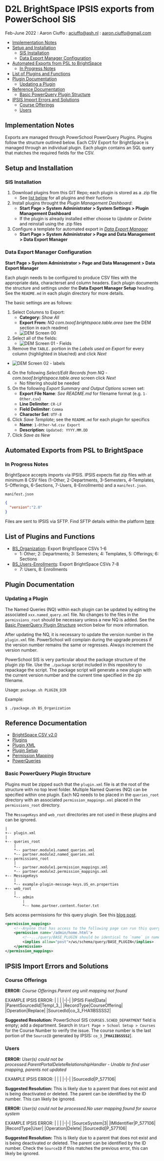 <!-- omit in toc -->
# D2L BrightSpace IPSIS exports from PowerSchool SIS

Feb-June 2022 : Aaron Ciuffo : aciuffo@ash.nl : aaron.ciuffo@gmail.com
- [Implementation Notes](#implementation-notes)
- [Setup and Installation](#setup-and-installation)
  - [SIS Installation](#sis-installation)
  - [Data Export Manager Configuration](#data-export-manager-configuration)
- [Automated Exports from PSL to BrightSpace](#automated-exports-from-psl-to-brightspace)
  - [In Progress Notes](#in-progress-notes)
- [List of Plugins and Functions](#list-of-plugins-and-functions)
- [Plugin Documentation](#plugin-documentation)
  - [Updating a Plugin](#updating-a-plugin)
- [Reference Documentation](#reference-documentation)
  - [Basic PowerQuery Plugin Structure](#basic-powerquery-plugin-structure)
- [IPSIS Import Errors and Solutions](#ipsis-import-errors-and-solutions)
  - [Course Offerings](#course-offerings)
  - [Users](#users)



## Implementation Notes

Exports are managed through PowerSchool PowerQuery Plugins. Plugins follow the structure outlined below. Each CSV Export for BrightSpace is managed through an individual plugin. Each plugin contains an SQL query that matches the required fields for the CSV.

## Setup and Installation

### SIS Installation

1. Download plugins from this GIT Repo; each plugin is stored as a .zip file
   - See [list below](#list-of-plugins-and-functions) for all plugins and their fuctions
2. Install plugins throught the _Plugin Management Dashboard_: 
   - **Start Page > System Administrator > System Settings > Plugin Management Dashboard**
   - If the plugin is already installed either choose to _Update_ or _Delete_ and reinstall using the .zip files
3. Configure a template for automated export in [_Data Export Manager_](#data-export-manager-configuration)
   - **Start Page > System Administrator > Page and Data Management > Data Export Manager**

### Data Export Manager Configuration

**Start Page > System Administrator > Page and Data Management > Data Export Manager**

Each plugin needs to be configured to produce CSV files with the appropriate data, characterset and column headers. Each plugin documents the structure and settings under the **Data Export Manager Setup** heading. See the `README.md` in each plugin directory for more details.

The basic settings are as follows:

1. Select Columns to Export:
   - **Category:** _Show All_
   - **Export From:** _NQ com.txoof.brightspace.table.area_ (see the DEM section in each readme)
   - ![DEM Screen 00](./documentation/DEM_00.png)
2. Select all of the fields:
   - ![DEM Screen 01 - Fields](./documentation/DEM_01.png)
3.  Remove the `TABLE.` portion in the _Labels used on Export_ for every column (highlighted in blue/red) and click _Next_
   - ![DEM Screen 02 - labels](./documentation/DEM_02.png)
4. On the following _Select/Edit Records from NQ - com.txoof.brightspace.table.area_ screen click _Next_
    - No filtering should be needed
5. On the following _Export Summary and Output Options_ screen set:
   - **Export File Name**: _See README.md_ for filename format (e.g. `1-Other.csv`)
   - **Line Delimiter**: `CR-LF`
   - **Field Delimiter**: `Comma`
   - **Character Set**: `UTF-8`
6. Click _Save Template_; see the `README.md` for each plugin for specifics
   - **Name**: `1-Other-%d.csv Export`
   - **Description**: `Updated: YYYY.MM.DD`
7. Click _Save as New_

## Automated Exports from PSL to BrightSpace

### In Progress Notes

BrightSpace accepts imports via IPSIS. IPSIS expects flat zip files with at minimum 8 CSV files (1-Other, 2-Departments, 3-Semesters, 4-Templates, 5-Offerings, 6-Sections, 7-Users, 8-Enrollments) and a `manifest.json`. 

`manifest.json`

```JSON
{
  "version":"2.0"
}
```

Files are sent to IPSIS via SFTP. Find SFTP details within the platform [here](https://lms.ash.nl/d2l/im/ipsis/admin/console/integration/3/dashboard)


## List of Plugins and Functions

- [BS_Organization](./BS_Organization/README_Organization.md): Export BrightSpace CSVs 1-6
  - 1: Other; 2: Departments; 3: Semesters; 4: Templates, 5: Offerings; 6: Sections
- [BS_Users-Enrollments](./BS_Users_Enrollments/README_Users_Enrollments.md): Export BrightSpace CSVs 7-8
  - 7: Users, 8: Enrollments

## Plugin Documentation

### Updating a Plugin

The Named Queries (NQ) within each plugin can be updated by editing the associated `xxx.named_query.xml` file. No changes to the files in the `permissions_root` should be necessary unless a new NQ is added. See the [Basic PowerQuery Plugin Structure](#basic-powerquery-plugin-structure) section below for more information.

After updating the NQ, it is necessary to update the version number in the `plugin.xml` file. PowerSchool will complain during the upgrade process if the version number remains the same or regresses. Always increment the version number.

PowerSchool SIS is very particular about the package structure of the plugin zip file. Use the `./package` script included in this repository to repackage the script. The package script will generate a new plugin with the current version number and the current time specified in the zip filename. 

Usage: `package.sh PLUGIN_DIR`

Example:
```SHELL
$ ./package.sh BS_Organization
```

## Reference Documentation

- [BrightSpace CSV v2.0](https://community.brightspace.com/s/article/D2L-Standard-CSV-Version-2-0-Administrator-Guide)
- [Plugins](https://support.powerschool.com/developer/#/page/plugins)
- [Plugin XML](https://support.powerschool.com/developer/#/page/plugin-xml)
- [Plugin Setup](https://support.powerschool.com/developer/#/page/plugin-zip)
- [Permission Mapping](https://support.powerschool.com/developer/#/page/permission-mapping)
- [PowerQueries](https://support.powerschool.com/developer/#/page/powerqueries)

### Basic PowerQuery Plugin Structure

Plugins must be zipped such that the `plugin.xml` file is at the root of the structure with no top level folder. Multiple Named Queries (NQ) can be specified within one plugin. Each NQ needs to be placed in the `queries_root` directory with an associated `permission_mappings.xml` placed in the `permissions_root` directory.

The `MessageKeys` and `web_root` directories are not used in these plugins and can be ignored.

```TEXT
|
+-- plugin.xml
|
+-- queries_root
    |
    *-- partner.module1.named_queries.xml
    *-- partner.module2.named_queries.xml
+-- permissions_root
    |
    *-- partner.module1.permission_mappings.xml
    *-- partner.module2.permission_mappings.xml
+-- MessageKeys
    |
    *-- example-plugin-message-keys.US_en.properties
+-- web_root
    |
    *-- admin
        |
        *-- home.partner.content.footer.txt
```



Sets access permissions for this query plugin. See this [blog post](https://cookbrianj.wordpress.com/2017/01/23/plugin-export-with-ps-dem/).

```XML
<permission_mappings>
    <!--Anyone that has access to the following page can run this query-->
    <permission name='/admin/home.html'>
        <!--.../query/BASE_PLUGIN should be identical to `name` in named_queries.xml-->
        <implies allow="post">/ws/schema/query/BASE_PLUGIN</implies>
    </permission>
</permission_mappings>
```

## IPSIS Import Errors and Solutions
### Course Offerings

**ERROR:** *Course Offerings.Parent org unit mapping not found*

EXAMPLE IPSIS ERROR:
| | |
|-|-|
|IPSIS Field|Data|
|ParentSourcedId|Templ_3_|
|RecordType|CourseOffering|
|Operation|Replace|
|SourcedId|co_3_FHA1IBSSSS2|

**Suggested Resolution:**  PowerSchool SIS `COURSES.SCHED_DEPARTMENT` field is empty; add a department. Search in `Start Page > School Setup > Courses` for the Course Number to verify the issue. The course number is the last portion of the `SourceID` generated by IPSIS: `co_3_`[**`FHA1IBSSSS2`**].

### Users

**ERROR:** *User(s) could not be processed.ParentPortalDeleteRelationshipHandler - Unable to find user mapping, parents not updated*

EXAMPLE IPSIS ERROR:
| | |
|-|-|
|SourcedId|P_577106|

**Suggested Resolution:** This is likely due to a parent that does not exist and is being deactivated or deleted. The parent can be identified by the ID number. This can likely be ignored.

**ERROR:** *User(s) could not be processed.No user mapping found for source system*

EXAMPLE IPSIS ERROR:
| | |
|-|-|
|SourceSystem|3|
|IMIdentifier|P_577106|
|RecordType|User|
|Operation|Delete|
|SourcedId|P_577106|

**Suggested Resolution:** This is likely due to a parent that does not exist and is being deactivated or deleted. The parent can be identified by the ID number. Check the `SourceID` if this matches the previous error, this can likely be ignored.
